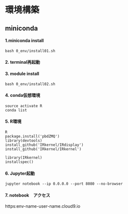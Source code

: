 
# 環境構築

## miniconda

#### 1.miniconda install
```
bash 0_env/install01.sh
```

#### 2. terminal再起動

#### 3. module install
```
bash 0_env/install02.sh
```

#### 4. conda仮想環境
```
source activate R
conda list
```

#### 5. R環境
```
R
package.install('pbdZMQ')
library(devtools)
install_github('IRkernel/IRdisplay')
install_github('IRkernel/IRkernel')

library(IRkernel)
installspec()
```


#### 6. Jupyter起動
```
jupyter notebook --ip 0.0.0.0 --port 8080 --no-browser
```

#### 7. notebook　アクセス
https:env-name-user-name.cloud9.io
